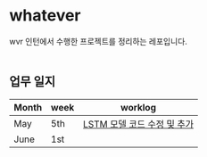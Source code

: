 # whatever
wvr 인턴에서 수행한 프로젝트를 정리하는 레포입니다. <br/></br>

## 업무 일지

|Month|week|worklog|
|------|---|---|
|May|5th|[LSTM 모델 코드 수정 및 추가](https://github.com/Kyeong6/whatever/blob/main/worklog/01_may/week5.md)|
|June|1st||
